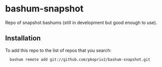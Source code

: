 bashum-snapshot
===============

Repo of snapshot bashums (still in development but good enough to use).

## Installation

To add this repo to the list of repos that you search:

```
  bashum remote add git://github.com/pkopriv2/bashum-snapshot.git
```
